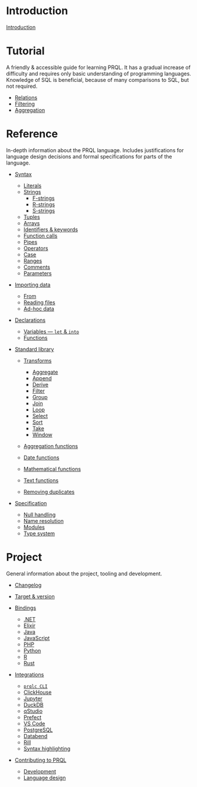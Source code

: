 <!-- markdownlint-disable MD042 — some pages aren't finished yet (though the graying out of top level pages is not ideal — it's either that, or links to pages that are blank. Or maybe we try and write a useful page for each heading?) -->

# Introduction

[Introduction](./README.md)

# Tutorial

A friendly & accessible guide for learning PRQL. It has a gradual increase of
difficulty and requires only basic understanding of programming languages.
Knowledge of SQL is beneficial, because of many comparisons to SQL, but not
required.

- [Relations](./tutorial/relations.md)
- [Filtering](./tutorial/filtering.md)
- [Aggregation](./tutorial/aggregation.md)

<!-- We used to have a "How do I", which I think would be good, but we didn't build enough to maintain it. If we find the Reference or Tutorial has enough content that we could move here, we could start it again  -->
<!-- # How do I? -->

# Reference

In-depth information about the PRQL language. Includes justifications for
language design decisions and formal specifications for parts of the language.

- [Syntax](./reference/syntax/README.md)

  - [Literals](./reference/syntax/literals.md)
  - [Strings](./reference/syntax/strings.md)
    - [F-strings](./reference/syntax/f-strings.md)
    - [R-strings](./reference/syntax/r-strings.md)
    - [S-strings](./reference/syntax/s-strings.md)
  - [Tuples](./reference/syntax/tuples.md)
  - [Arrays](./reference/syntax/arrays.md)
  - [Identifiers & keywords](./reference/syntax/keywords.md)
  - [Function calls](./reference/syntax/function-calls.md)
  - [Pipes](./reference/syntax/pipes.md)
  - [Operators](./reference/syntax/operators.md)
  - [Case](./reference/syntax/case.md)
  - [Ranges](./reference/syntax/ranges.md)
  - [Comments](./reference/syntax/comments.md)
  - [Parameters](./reference/syntax/parameters.md)

- [Importing data](./reference/data/README.md)

  - [From](./reference/data/from.md)
  - [Reading files](./reference/data/read-files.md)
  - [Ad-hoc data](./reference/data/relation-literals.md)

- [Declarations]()
  <!-- I don't know what to call this section. -->

  - [Variables — `let` & `into`](./reference/declarations/variables.md)
  - [Functions](./reference/declarations/functions.md)

- [Standard library](./reference/stdlib/README.md)

  - [Transforms](./reference/stdlib/transforms/README.md)

    - [Aggregate](./reference/stdlib/transforms/aggregate.md)
    - [Append](./reference/stdlib/transforms/append.md)
    - [Derive](./reference/stdlib/transforms/derive.md)
    - [Filter](./reference/stdlib/transforms/filter.md)
    - [Group](./reference/stdlib/transforms/group.md)
    - [Join](./reference/stdlib/transforms/join.md)
    - [Loop](./reference/stdlib/transforms/loop.md)
    - [Select](./reference/stdlib/transforms/select.md)
    - [Sort](./reference/stdlib/transforms/sort.md)
    - [Take](./reference/stdlib/transforms/take.md)
    - [Window](./reference/stdlib/transforms/window.md)

  - [Aggregation functions]()
  - [Date functions](./reference/stdlib/date.md)
  - [Mathematical functions](./reference/stdlib/math.md)
  - [Text functions](./reference/stdlib/text.md)
  - [Removing duplicates](./reference/stdlib/distinct.md)

- [Specification](./reference/spec/README.md)

  - [Null handling](./reference/spec/null.md)
  - [Name resolution](./reference/spec/name-resolution.md)
  - [Modules](./reference/spec/modules.md)
  - [Type system](./reference/spec/type-system.md)

# Project

General information about the project, tooling and development.

- [Changelog](./project/changelog.md)

- [Target & version](./project/target.md)

- [Bindings](./project/bindings/README.md)

  - [.NET](./project/bindings/dotnet.md)
  - [Elixir](./project/bindings/elixir.md)
  - [Java](./project/bindings/java.md)
  - [JavaScript](./project/bindings/javascript.md)
  - [PHP](./project/bindings/php.md)
  - [Python](./project/bindings/python.md)
  - [R](./project/bindings/r.md)
  - [Rust](./project/bindings/rust.md)

- [Integrations](./project/integrations/README.md)

  - [`prqlc CLI`](./project/integrations/prqlc-cli.md)
  - [ClickHouse](./project/integrations/clickhouse.md)
  - [Jupyter](./project/integrations/jupyter.md)
  - [DuckDB](./project/integrations/duckdb.md)
  - [qStudio](./project/integrations/qstudio.md)
  - [Prefect](./project/integrations/prefect.md)
  - [VS Code](./project/integrations/vscode.md)
  - [PostgreSQL](./project/integrations/postgresql.md)
  - [Databend](./project/integrations/databend.md)
  - [Rill](./project/integrations/rill.md)
  - [Syntax highlighting](./project/integrations/syntax-highlighting.md)

- [Contributing to PRQL](./project/contributing/README.md)

  - [Development](./project/contributing/development.md)
  - [Language design](./project/contributing/language-design.md)

